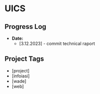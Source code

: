 # UICS

## Progress Log

- **Date:**
  - [3.12.2023] - commit technical raport

## Project Tags

- [project]
- [infoiasi]
- [wade]
- [web]
